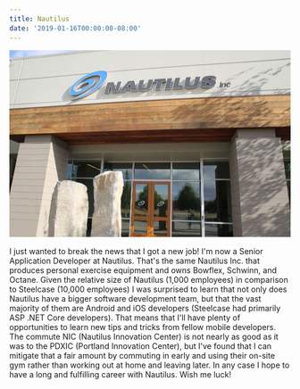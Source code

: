 ```yaml
---
title: Nautilus
date: '2019-01-16T00:00:00-08:00'
---
```

![Nautilus Office](/assets/nautilus-office.jpg)

I just wanted to break the news that I got a new job!  I'm now a Senior Application Developer at Nautilus.  That's the same Nautilus Inc. that produces personal exercise equipment and owns Bowflex, Schwinn, and Octane.  Given the relative size of Nautilus (1,000 employees) in comparison to Steelcase (10,000 employees) I was surprised to learn that not only does Nautilus have a bigger software development team, but that the vast majority of them are Android and iOS developers (Steelcase had primarily ASP .NET Core developers).  That means that I'll have plenty of opportunities to learn new tips and tricks from fellow mobile developers.  The commute NIC (Nautilus Innovation Center) is not nearly as good as it was to the PDXIC (Portland Innovation Center), but I've found that I can mitigate that a fair amount by commuting in early and using their on-site gym rather than working out at home and leaving later.  In any case I hope to have a long and fulfilling career with Nautilus.  Wish me luck!
